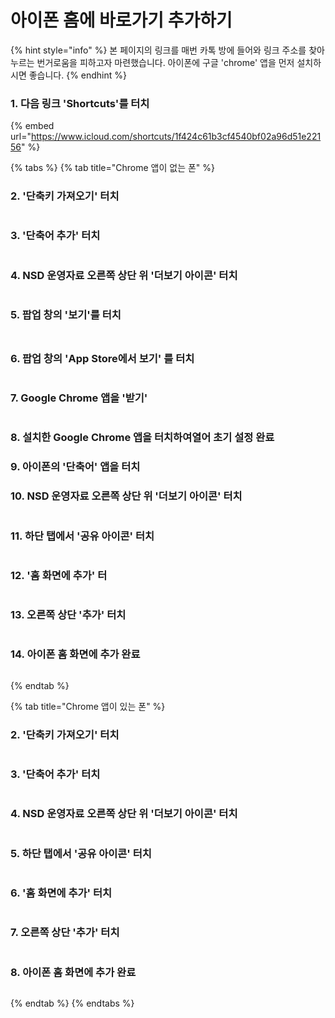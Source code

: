 # 아이폰 홈에 바로가기 추가하기

{% hint style="info" %}
본 페이지의 링크를 매번 카톡 방에 들어와 링크 주소를 찾아 누르는 번거로움을 피하고자 마련했습니다. 아이폰에 구글 'chrome' 앱을 먼저 설치하시면 좋습니다.
{% endhint %}

### 1. 다음 링크 'Shortcuts'를 터치

{% embed url="https://www.icloud.com/shortcuts/1f424c61b3cf4540bf02a96d51e22156" %}

{% tabs %}
{% tab title="Chrome 앱이 없는 폰" %}
### **2. '단축키 가져오기' 터치**

<figure><img src=".gitbook/assets/KakaoTalk_20230113_211321548.jpg" alt=""><figcaption></figcaption></figure>



### **3. '단축어 추가' 터치**

<figure><img src=".gitbook/assets/KakaoTalk_20230113_211321548_01.jpg" alt=""><figcaption></figcaption></figure>



### **4. NSD 운영자료 오른쪽 상단 위 '더보기 아이콘' 터치**

<figure><img src=".gitbook/assets/KakaoTalk_20230113_211321548_02.jpg" alt=""><figcaption></figcaption></figure>



### 5. 팝업 창의 '보기'를 터치

<figure><img src=".gitbook/assets/KakaoTalk_20230113_211321548_07.jpg" alt=""><figcaption></figcaption></figure>

##

### 6. 팝업 창의 'App Store에서 보기' 를 터치

<figure><img src=".gitbook/assets/KakaoTalk_20230113_211321548_08.jpg" alt=""><figcaption></figcaption></figure>



### 7. Google Chrome 앱을 '받기'

<figure><img src=".gitbook/assets/KakaoTalk_20230113_211321548_09.jpg" alt=""><figcaption></figcaption></figure>



### 8.  설치한 Google Chrome 앱을 터치하여열어 초기 설정 완료



### 9.  아이폰의 '단축어' 앱을 터치



### 10.  **NSD 운영자료 오른쪽 상단 위 '더보기 아이콘' 터치**

<figure><img src=".gitbook/assets/KakaoTalk_20230113_211321548_02.jpg" alt=""><figcaption></figcaption></figure>



### **11. 하단 탭에서 '공유 아이콘' 터치**

<figure><img src=".gitbook/assets/KakaoTalk_20230113_211321548_03 (1).jpg" alt=""><figcaption></figcaption></figure>

### **12. '홈 화면에 추가' 터**

<figure><img src=".gitbook/assets/KakaoTalk_20230113_211321548_04.jpg" alt=""><figcaption></figcaption></figure>

### **13. 오른쪽 상단 '추가' 터치**

<figure><img src=".gitbook/assets/KakaoTalk_20230113_211321548_05.jpg" alt=""><figcaption></figcaption></figure>

### **14. 아이폰 홈 화면에 추가 완료**

<figure><img src=".gitbook/assets/KakaoTalk_20230113_211321548_06.jpg" alt=""><figcaption></figcaption></figure>
{% endtab %}

{% tab title="Chrome 앱이 있는 폰" %}
### **2. '단축키 가져오기' 터치**

<figure><img src=".gitbook/assets/KakaoTalk_20230113_211321548.jpg" alt=""><figcaption></figcaption></figure>



### **3. '단축어 추가' 터치**

<figure><img src=".gitbook/assets/KakaoTalk_20230113_211321548_01.jpg" alt=""><figcaption></figcaption></figure>



### **4. NSD 운영자료 오른쪽 상단 위 '더보기 아이콘' 터치**

<figure><img src=".gitbook/assets/KakaoTalk_20230113_211321548_02.jpg" alt=""><figcaption></figcaption></figure>



### **5. 하단 탭에서 '공유 아이콘' 터치**

<figure><img src=".gitbook/assets/KakaoTalk_20230113_211321548_03 (1).jpg" alt=""><figcaption></figcaption></figure>



### **6. '홈 화면에 추가' 터치**

<figure><img src=".gitbook/assets/KakaoTalk_20230113_211321548_04.jpg" alt=""><figcaption></figcaption></figure>



### **7. 오른쪽 상단 '추가' 터치**

<figure><img src=".gitbook/assets/KakaoTalk_20230113_211321548_05.jpg" alt=""><figcaption></figcaption></figure>



### **8. 아이폰 홈 화면에 추가 완료**

<figure><img src=".gitbook/assets/KakaoTalk_20230113_211321548_06.jpg" alt=""><figcaption></figcaption></figure>
{% endtab %}
{% endtabs %}
